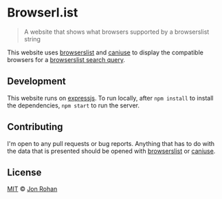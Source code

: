 # Browserl.ist

> A website that shows what browsers supported by a browserslist string

This website uses [browserslist][] and [caniuse][] to display the compatible browsers for a [browserslist search query](https://github.com/ai/browserslist#queries).

## Development

This website runs on [expressjs](https://expressjs.com). To run locally, after `npm install` to install the dependencies, `npm start` to run the server.

## Contributing

I'm open to any pull requests or bug reports. Anything that has to do with the data that is presented should be opened with [browserslist][] or [caniuse][].

## License

[MIT](./LICENSE) &copy; [Jon Rohan](https://github.com/jonrohan)

[browserslist]: https://github.com/ai/browserslist
[caniuse]: https://github.com/Fyrd/caniuse
